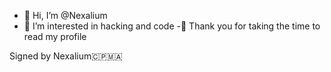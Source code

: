 - 👋 Hi, I’m @Nexalium 
- 👀 I’m interested in hacking and code
-💞️ Thank you for taking the time to read my profile


Signed by Nexalium🇨🇵🇲🇦

